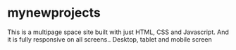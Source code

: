 # mynewprojects

This is a multipage space site built with just HTML, CSS and Javascript.
And it is fully responsive on all screens.. 
Desktop, tablet and mobile screen
